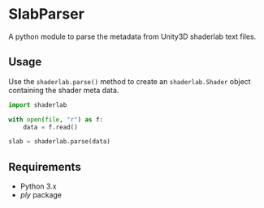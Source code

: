 # SlabParser

A python module to parse the metadata from Unity3D shaderlab text files.

## Usage

Use the `shaderlab.parse()` method to create an `shaderlab.Shader` object containing the shader meta data.

```python
import shaderlab

with open(file, "r") as f:
    data = f.read()

slab = shaderlab.parse(data)
```

## Requirements
- Python 3.x
- *ply* package

